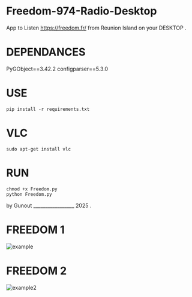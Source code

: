 # Freedom-974-Radio-Desktop
App to Listen https://freedom.fr/ from Reunion Island on your DESKTOP .

# DEPENDANCES 

  PyGObject==3.42.2
  configparser==5.3.0

# USE 

    pip install -r requirements.txt

# VLC

    sudo apt-get install vlc

    

# RUN 

    chmod +x Freedom.py
    python Freedom.py



by Gunout _________________ 2025 .



# FREEDOM 1
![example](https://github.com/user-attachments/assets/55f6b4dc-c3b0-4b6c-937e-c43f3fea1677)

# FREEDOM 2 
![example2](https://github.com/user-attachments/assets/191f4f82-999c-44c7-a66b-f650b02b1626)



